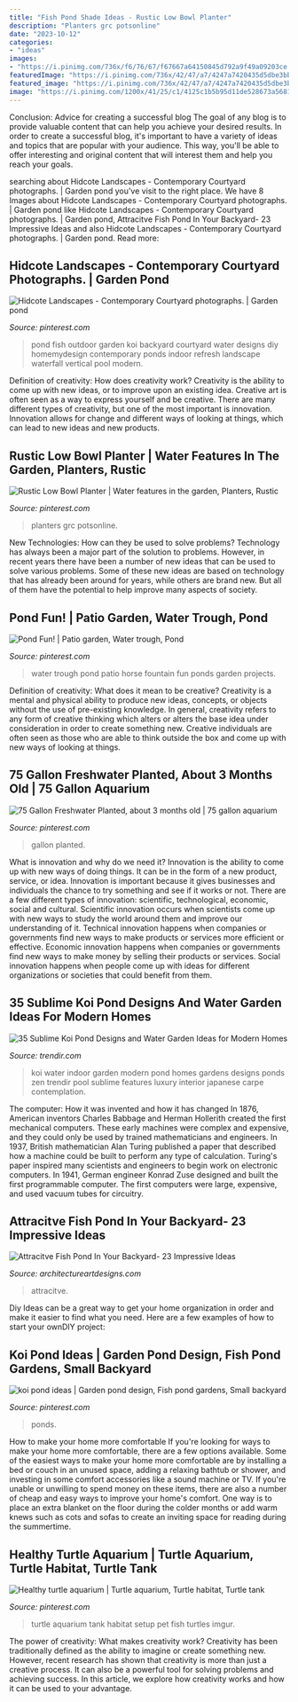 ```yaml
---
title: "Fish Pond Shade Ideas - Rustic Low Bowl Planter"
description: "Planters grc potsonline"
date: "2023-10-12"
categories:
- "ideas"
images:
- "https://i.pinimg.com/736x/f6/76/67/f67667a64150845d792a9f49a09203ce.jpg"
featuredImage: "https://i.pinimg.com/736x/42/47/a7/4247a7420435d5dbe3bbb6f06bfd1dc3.jpg"
featured_image: "https://i.pinimg.com/736x/42/47/a7/4247a7420435d5dbe3bbb6f06bfd1dc3.jpg"
image: "https://i.pinimg.com/1200x/41/25/c1/4125c1b5b95d11de528673a56810cbe4.jpg"
---
```



Conclusion: Advice for creating a successful blog
The goal of any blog is to provide valuable content that can help you achieve your desired results. In order to create a successful blog, it's important to have a variety of ideas and topics that are popular with your audience. This way, you'll be able to offer interesting and original content that will interest them and help you reach your goals.

	

		
searching about Hidcote Landscapes - Contemporary Courtyard photographs. | Garden pond you've visit to the right place. We have 8 Images about Hidcote Landscapes - Contemporary Courtyard photographs. | Garden pond like Hidcote Landscapes - Contemporary Courtyard photographs. | Garden pond, Attracitve Fish Pond In Your Backyard- 23 Impressive Ideas and also Hidcote Landscapes - Contemporary Courtyard photographs. | Garden pond. Read more:
		
    
## Hidcote Landscapes - Contemporary Courtyard Photographs. | Garden Pond

<img loading=lazy src="https://i.pinimg.com/736x/42/47/a7/4247a7420435d5dbe3bbb6f06bfd1dc3.jpg" onerror="this.onerror=null;this.src='https://tse2.mm.bing.net/th?id=OIP.G7-R_gDp8jVp1FbB6FvSPAHaLH&amp;pid=15.1';" alt="Hidcote Landscapes - Contemporary Courtyard photographs. | Garden pond">

_Source: pinterest.com_

>pond fish outdoor garden koi backyard courtyard water designs diy homemydesign contemporary ponds indoor refresh landscape waterfall vertical pool modern. 

	

Definition of creativity: How does creativity work?
Creativity is the ability to come up with new ideas, or to improve upon an existing idea. Creative art is often seen as a way to express yourself and be creative. There are many different types of creativity, but one of the most important is innovation. Innovation allows for change and different ways of looking at things, which can lead to new ideas and new products.

    
## Rustic Low Bowl Planter | Water Features In The Garden, Planters, Rustic

<img loading=lazy src="https://i.pinimg.com/736x/33/56/12/33561221ab6c4488fe3a7c9f50ae8e0a.jpg" onerror="this.onerror=null;this.src='https://tse4.mm.bing.net/th?id=OIP.9eVvNYCFvjeYtjwC0p-x0gHaFj&amp;pid=15.1';" alt="Rustic Low Bowl Planter | Water features in the garden, Planters, Rustic">

_Source: pinterest.com_

>planters grc potsonline. 

	

New Technologies: How can they be used to solve problems?
Technology has always been a major part of the solution to problems. However, in recent years there have been a number of new ideas that can be used to solve various problems. Some of these new ideas are based on technology that has already been around for years, while others are brand new. But all of them have the potential to help improve many aspects of society.

    
## Pond Fun! | Patio Garden, Water Trough, Pond

<img loading=lazy src="https://i.pinimg.com/1200x/41/25/c1/4125c1b5b95d11de528673a56810cbe4.jpg" onerror="this.onerror=null;this.src='https://tse3.mm.bing.net/th?id=OIP.QmpCf10oRPeWSHEnBg4JuQHaJ4&amp;pid=15.1';" alt="Pond Fun! | Patio garden, Water trough, Pond">

_Source: pinterest.com_

>water trough pond patio horse fountain fun ponds garden projects. 

	

Definition of creativity: What does it mean to be creative?
Creativity is a mental and physical ability to produce new ideas, concepts, or objects without the use of pre-existing knowledge. In general, creativity refers to any form of creative thinking which alters or alters the base idea under consideration in order to create something new. Creative individuals are often seen as those who are able to think outside the box and come up with new ways of looking at things.

    
## 75 Gallon Freshwater Planted, About 3 Months Old | 75 Gallon Aquarium

<img loading=lazy src="https://i.pinimg.com/1200x/be/2d/01/be2d0111121df143c67a5eb4682f07b4.jpg" onerror="this.onerror=null;this.src='https://tse1.mm.bing.net/th?id=OIP.kyUc7H_GtXXUgFcpDSPjhgHaEK&amp;pid=15.1';" alt="75 Gallon Freshwater Planted, about 3 months old | 75 gallon aquarium">

_Source: pinterest.com_

>gallon planted. 

	

What is innovation and why do we need it?
Innovation is the ability to come up with new ways of doing things. It can be in the form of a new product, service, or idea. Innovation is important because it gives businesses and individuals the chance to try something and see if it works or not.
There are a few different types of innovation: scientific, technological, economic, social and cultural. Scientific innovation occurs when scientists come up with new ways to study the world around them and improve our understanding of it. Technical innovation happens when companies or governments find new ways to make products or services more efficient or effective. Economic innovation happens when companies or governments find new ways to make money by selling their products or services. Social innovation happens when people come up with ideas for different organizations or societies that could benefit from them.

    
## 35 Sublime Koi Pond Designs And Water Garden Ideas For Modern Homes

<img loading=lazy src="http://cdn.trendir.com/wp-content/uploads/old/interiors/2016/02/14/koi-ponds-and-water-gardens-for-modern-homes-20.jpg" onerror="this.onerror=null;this.src='https://tse4.mm.bing.net/th?id=OIP.4hVExyQqAHIXrziLwi62VwHaLH&amp;pid=15.1';" alt="35 Sublime Koi Pond Designs and Water Garden Ideas for Modern Homes">

_Source: trendir.com_

>koi water indoor garden modern pond homes gardens designs ponds zen trendir pool sublime features luxury interior japanese carpe contemplation. 

	

The computer: How it was invented and how it has changed
In 1876, American inventors Charles Babbage and Herman Hollerith created the first mechanical computers. These early machines were complex and expensive, and they could only be used by trained mathematicians and engineers. In 1937, British mathematician Alan Turing published a paper that described how a machine could be built to perform any type of calculation. Turing's paper inspired many scientists and engineers to begin work on electronic computers. In 1941, German engineer Konrad Zuse designed and built the first programmable computer. The first computers were large, expensive, and used vacuum tubes for circuitry.

    
## Attracitve Fish Pond In Your Backyard- 23 Impressive Ideas

<img loading=lazy src="https://www.architectureartdesigns.com/wp-content/uploads/2015/05/1337.jpg" onerror="this.onerror=null;this.src='https://tse3.mm.bing.net/th?id=OIP.JGLqM3u9kofYXCxDDr4LKwHaFj&amp;pid=15.1';" alt="Attracitve Fish Pond In Your Backyard- 23 Impressive Ideas">

_Source: architectureartdesigns.com_

>attracitve. 

	

Diy Ideas can be a great way to get your home organization in order and make it easier to find what you need. Here are a few examples of how to start your ownDIY project: 

    
## Koi Pond Ideas | Garden Pond Design, Fish Pond Gardens, Small Backyard

<img loading=lazy src="https://i.pinimg.com/736x/f6/76/67/f67667a64150845d792a9f49a09203ce.jpg" onerror="this.onerror=null;this.src='https://tse1.mm.bing.net/th?id=OIP.QiUxDul-Xl9SBz0BKBgduQHaJ3&amp;pid=15.1';" alt="koi pond ideas | Garden pond design, Fish pond gardens, Small backyard">

_Source: pinterest.com_

>ponds. 

	

How to make your home more comfortable
If you're looking for ways to make your home more comfortable, there are a few options available. Some of the easiest ways to make your home more comfortable are by installing a bed or couch in an unused space, adding a relaxing bathtub or shower, and investing in some comfort accessories like a sound machine or TV. If you're unable or unwilling to spend money on these items, there are also a number of cheap and easy ways to improve your home's comfort. One way is to place an extra blanket on the floor during the colder months or add warm knews such as cots and sofas to create an inviting space for reading during the summertime.

    
## Healthy Turtle Aquarium | Turtle Aquarium, Turtle Habitat, Turtle Tank

<img loading=lazy src="https://i.pinimg.com/736x/f1/0c/a9/f10ca965cc8feedc019cef68b95f086e.jpg" onerror="this.onerror=null;this.src='https://tse2.mm.bing.net/th?id=OIP.AitLt6G0P2fV9PKrk1AX8AHaJ3&amp;pid=15.1';" alt="Healthy turtle aquarium | Turtle aquarium, Turtle habitat, Turtle tank">

_Source: pinterest.com_

>turtle aquarium tank habitat setup pet fish turtles imgur. 

	

The power of creativity: What makes creativity work?
Creativity has been traditionally defined as the ability to imagine or create something new. However, recent research has shown that creativity is more than just a creative process. It can also be a powerful tool for solving problems and achieving success. In this article, we explore how creativity works and how it can be used to your advantage.

